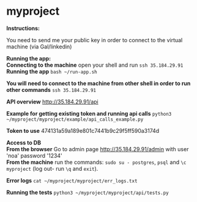 # myproject

**Instructions:**

You need to send me your public key in order to connect to the virtual machine (via Gal/linkedin)

**Running the app:**
<br>**Connecting to the machine** open your shell and run `ssh 35.184.29.91`
<br>**Running the app** `bash ~/run-app.sh`

**You will need to connect to the machine from other shell in order to run other commands** `ssh 35.184.29.91`

**API overview** http://35.184.29.91/api

**Example for getting existing token and running api calls** `python3 ~/myproject/myproject/example/api_calls_example.py`

**Token to use** 474131a59a189e801c7441b9c29f5ff590a3174d

**Access to DB** 
<br>**From the browser** Go to admin page http://35.184.29.91/admin with user 'noa' password '1234'
<br>**From the machine** run the commands: `sudo su - postgres`, `psql` and `\c myproject` (log out- run `\q` and `exit`).

**Error logs** `cat ~/myproject/myproject/err_logs.txt`

**Running the tests** `python3 ~/myproject/myproject/api/tests.py`



